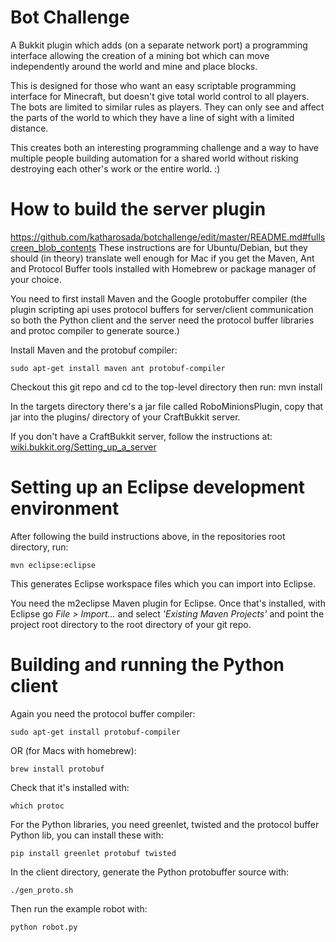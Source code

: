Bot Challenge
=============

A Bukkit plugin which adds (on a separate network port) a programming interface
allowing the creation of a mining bot which can move independently around the
world and mine and place blocks.

This is designed for those who want an easy scriptable programming interface
for Minecraft, but doesn't give total world control to all players. The bots
are limited to similar rules as players. They can only see and affect the parts
of the world to which they have a line of sight with a limited distance.

This creates both an interesting programming challenge and a way to have
multiple people building automation for a shared world without risking
destroying each other's work or the entire world. :)

How to build the server plugin
==============================
https://github.com/katharosada/botchallenge/edit/master/README.md#fullscreen_blob_contents
These instructions are for Ubuntu/Debian, but they should (in theory) translate
well enough for Mac if you get the Maven, Ant and Protocol Buffer tools
installed with Homebrew or package manager of your choice.

You need to first install Maven and the Google protobuffer compiler (the plugin
scripting api uses protocol buffers for server/client communication so both the
Python client and the server need the protocol buffer libraries and protoc
compiler to generate source.)

Install Maven and the protobuf compiler:
````
sudo apt-get install maven ant protobuf-compiler
````


Checkout this git repo and cd to the top-level directory then run:
mvn install

In the targets directory there's a jar file called RoboMinionsPlugin, copy that
jar into the plugins/ directory of your CraftBukkit server.

If you don't have a CraftBukkit server, follow the instructions at:
[wiki.bukkit.org/Setting_up_a_server](wiki.bukkit.org/Setting_up_a_server)


Setting up an Eclipse development environment
=============================================

After following the build instructions above, in the repositories root directory, run:
````
mvn eclipse:eclipse 
````

This generates Eclipse workspace files which you can import into Eclipse.

You need the m2eclipse Maven plugin for Eclipse. Once that's installed, with
Eclipse go _File > Import..._ and select _'Existing Maven Projects'_ and point the
project root directory to the root directory of your git repo.


Building and running the Python client
======================================

Again you need the protocol buffer compiler:
````
sudo apt-get install protobuf-compiler
````

OR (for Macs with homebrew):
````
brew install protobuf
````

Check that it's installed with:
````
which protoc
````

For the Python libraries, you need greenlet, twisted and the protocol buffer
Python lib, you can install these with:
````
pip install greenlet protobuf twisted
````

In the client directory, generate the Python protobuffer source with:
````
./gen_proto.sh
````

Then run the example robot with:
````
python robot.py
````

